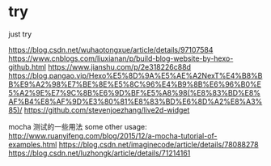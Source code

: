 # try
just try



https://blog.csdn.net/wuhaotongxue/article/details/97107584
https://www.cnblogs.com/liuxianan/p/build-blog-website-by-hexo-github.html
https://www.jianshu.com/p/2e318226c88d
https://blog.pangao.vip/Hexo%E5%8D%9A%E5%AE%A2NexT%E4%B8%BB%E9%A2%98%E7%BE%8E%E5%8C%96%E4%B9%8B%E6%96%B0%E5%A2%9E%E7%9C%8B%E6%9D%BF%E5%A8%98(%E8%83%BD%E8%AF%B4%E8%AF%9D%E3%80%81%E8%83%BD%E6%8D%A2%E8%A3%85)/
https://github.com/stevenjoezhang/live2d-widget



mocha 测试的一些用法
some other usage:
http://www.ruanyifeng.com/blog/2015/12/a-mocha-tutorial-of-examples.html
https://blog.csdn.net/imaginecode/article/details/78088278
https://blog.csdn.net/luzhongk/article/details/71214161

